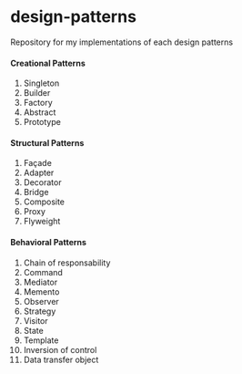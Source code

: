 # design-patterns
Repository for my implementations of each design patterns

#### Creational Patterns
1. Singleton
2. Builder
3. Factory 
4. Abstract
5. Prototype

#### Structural Patterns
1. Façade
2. Adapter
3. Decorator
4. Bridge
5. Composite
6. Proxy
7. Flyweight


#### Behavioral Patterns
1. Chain of responsability
2. Command
3. Mediator
4. Memento
5. Observer
6. Strategy
7. Visitor
8. State
9. Template
10. Inversion of control
11. Data transfer object
  

